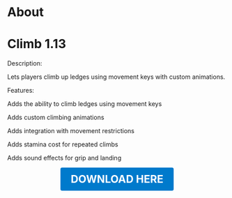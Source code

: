 # About

# Climb 1.13

Description:

Lets players climb up ledges using movement keys with custom animations.

Features:

Adds the ability to climb ledges using movement keys

Adds custom climbing animations

Adds integration with movement restrictions

Adds stamina cost for repeated climbs

Adds sound effects for grip and landing

<p align="center"><a href="https://github.com/LiliaFramework/Modules/raw/refs/heads/gh-pages/climb.zip" style="display:inline-block;padding:12px 24px;font-size:1.5rem;font-weight:bold;text-decoration:none;color:#fff;background-color:#007acc;border-radius:4px;">DOWNLOAD HERE</a></p>